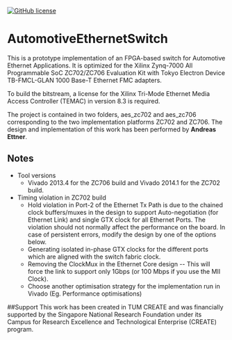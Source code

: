 [![GitHub license](https://img.shields.io/badge/license-MIT-blue.svg)](https://github.com/PhilippMundhenk/AutomotiveEthernetSwitch/blob/master/LICENSE)

# AutomotiveEthernetSwitch
This is a prototype implementation of an FPGA-based switch for Automotive Ethernet Applications. It is optimized for the Xilinx Zynq-7000 All Programmable SoC ZC702/ZC706 Evaluation Kit with Tokyo Electron Device TB-FMCL-GLAN 1000 Base-T Ethernet FMC adapters.

To build the bitstream, a license for the Xilinx Tri-Mode Ethernet Media Access Controller (TEMAC) in version 8.3 is required.

The project is contained in two folders, aes_zc702 and aes_zc706 corresponding to the two implementation platforms ZC702 and ZC706.
The design and implementation of this work has been performed by **Andreas Ettner**.

**Notes**
----------
- Tool versions 
	- Vivado 2013.4 for the ZC706 build and Vivado 2014.1 for the ZC702 build. 
- Timing violation in ZC702 build
	- Hold violation in Port-2 of the Ethernet Tx Path is due to the chained clock buffers/muxes in the design to support Auto-negotiation (for Ethernet Link) and single GTX clock for all Ethernet Ports. The violation should not normally affect the performance on the board. In case of persistent errors, modify the design by one of the options below. 
	- Generating isolated in-phase GTX clocks for the different ports which are aligned with the switch fabric clock.
	- Removing the ClockMux in the Ethernet Core design -- This will force the link to support only 1Gbps (or 100 Mbps if you use the MII Clock).
	- Choose another optimisation strategy for the implementation run in Vivado (Eg. Performance optimisations)
	
##Support
This work has been created in TUM CREATE and was financially supported by the Singapore National Research Foundation under its Campus for Research Excellence and Technological Enterprise (CREATE) program.